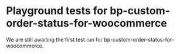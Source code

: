 # Playground tests for bp-custom-order-status-for-woocommerce
We are still awaiting the first test run for bp-custom-order-status-for-woocommerce.
